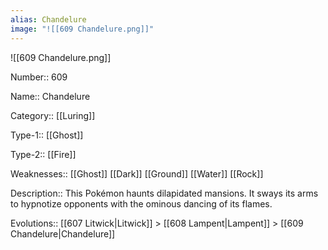 ```yaml
---
alias: Chandelure
image: "![[609 Chandelure.png]]"
---
```


![[609 Chandelure.png]]

Number:: 609

Name:: Chandelure

Category:: [[Luring]]

Type-1:: [[Ghost]]

Type-2:: [[Fire]]

Weaknesses:: [[Ghost]] [[Dark]] [[Ground]] [[Water]] [[Rock]]

Description:: This Pokémon haunts dilapidated mansions. It sways its arms to hypnotize opponents with the ominous dancing of its flames.

Evolutions:: [[607 Litwick|Litwick]] > [[608 Lampent|Lampent]] > [[609 Chandelure|Chandelure]]